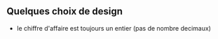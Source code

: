 

## Quelques choix de design

  - le chiffre d'affaire est toujours un entier (pas de nombre decimaux)